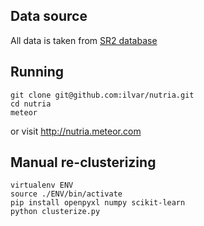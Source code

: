 ## Data source
All data is taken from [SR2 database](http://www.ars.usda.gov/News/docs.htm?docid=18879)

## Running

```
git clone git@github.com:ilvar/nutria.git
cd nutria
meteor
```

or visit http://nutria.meteor.com

## Manual re-clusterizing

```
virtualenv ENV
source ./ENV/bin/activate
pip install openpyxl numpy scikit-learn
python clusterize.py
```
